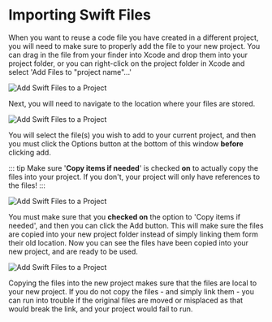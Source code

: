 # Importing Swift Files

When you want to reuse a code file you have created in a different project, you will need to make sure to properly add the file to your new project.  You can drag in the file from your finder into Xcode and drop them into your project folder, or you can right-click on the project folder in Xcode and select 'Add Files to "project name"...'

![Add Swift Files to a Project](/F2020/assets/img/AddFiles_1.png)

Next, you will need to navigate to the location where your files are stored.

![Add Swift Files to a Project](/F2020/assets/img/AddFiles_2.png)

You will select the file(s) you wish to add to your current project, and then you must click the Options button at the bottom of this window **before** clicking add.

::: tip
Make sure '**Copy items if needed**' is checked **on** to actually copy the files into your project.  If you don't, your project will only have references to the files!
:::

![Add Swift Files to a Project](/F2020/assets/img/AddFiles_3.png)

You must make sure that you **checked on** the option to 'Copy items if needed', and then you can click the Add button.  This will make sure the files are copied into your new project folder instead of simply linking them form their old location.  Now you can see the files have been copied into your new project, and are ready to be used.

![Add Swift Files to a Project](/F2020/assets/img/AddFiles_4.png)

Copying the files into the new project makes sure that the files are local to your new project.  If you do not copy the files - and simply link them - you can run into trouble if the original files are moved or misplaced as that would break the link, and your project would fail to run.
